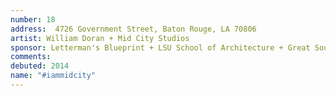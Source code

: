 ```yaml
---
number: 18
address:  4726 Government Street, Baton Rouge, LA 70806
artist: William Doran + Mid City Studios
sponsor: Letterman's Blueprint + LSU School of Architecture + Great Southern Galvanizing
comments: 
debuted: 2014
name: "#iammidcity"
---
```


